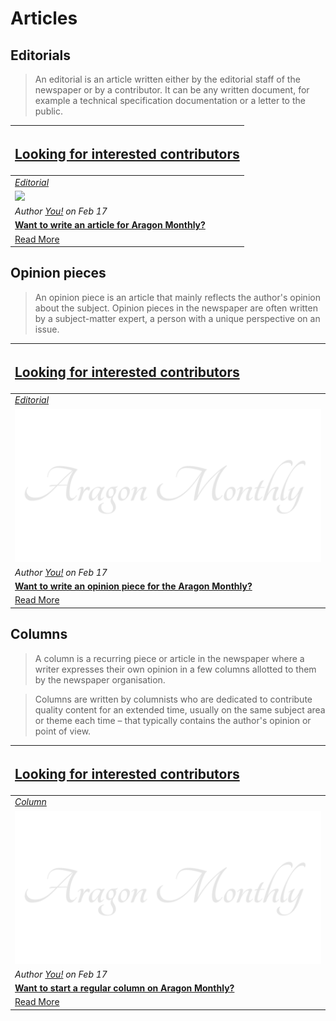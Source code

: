 # Articles

## **Editorials**
> An editorial is an article written either by the editorial staff of the newspaper or by a contributor. It can be any written document,  for example a technical specification documentation or a letter to the public.

[<h2>Looking for interested contributors</h2>](https://monthly.aragon.org/guides/guide_for_submitting_articles/ ) |
:-----------|
[_Editorial_](https://monthly.aragon.org/guides/guide_for_submitting_articles/ ) |
![](https://images.unsplash.com/photo-1489533119213-66a5cd877091?ixlib=rb-0.3.5&ixid=eyJhcHBfaWQiOjEyMDd9&s=7c006c52fd09caf4e97536de8fcf5067&auto=format&fit=crop&w=1351&q=80) |
_Author [You!](https://monthly.aragon.org/guides/guide_for_submitting_articles/ ) on Feb 17_ |
[**Want to write an article for Aragon Monthly?**](https://monthly.aragon.org/guides/guide_for_submitting_articles/ ) |
[Read More](https://monthly.aragon.org/guides/guide_for_submitting_articles/ ) |

## **Opinion pieces**
> An opinion piece is an article that mainly reflects the author's opinion about the subject. Opinion pieces in the newspaper are often written by a subject-matter expert, a person with a unique perspective on an issue.

[<h2>Looking for interested contributors</h2>](https://monthly.aragon.org/guides/guide_for_submitting_articles/ ) |
:-----------|
[_Editorial_](https://monthly.aragon.org/guides/guide_for_submitting_articles/ ) |
![](../images/monthly_no_image.png) |
_Author [You!](https://monthly.aragon.org/guides/guide_for_submitting_articles/ ) on Feb 17_ |
[**Want to write an opinion piece for the Aragon Monthly?**](https://monthly.aragon.org/guides/guide_for_submitting_articles/) |
[Read More](https://monthly.aragon.org/guides/guide_for_submitting_articles/ ) |

## **Columns**
> A column is a recurring piece or article in the newspaper where a writer expresses their own opinion in a few columns allotted to them by the newspaper organisation.

> Columns are written by columnists who are dedicated to contribute quality content for an extended time, usually on the same subject area or theme each time – that typically contains the author's opinion or point of view.

[<h2>Looking for interested contributors</h2>](https://monthly.aragon.org/guides/guide_for_submitting_articles/ ) |
:-----------|
[_Column_](#columns) |
![](../images/monthly_no_image.png) |
_Author [You!](https://monthly.aragon.org/guides/guide_for_submitting_articles/) on Feb 17_ |
[**Want to start a regular column on Aragon Monthly?**](https://monthly.aragon.org/guides/guide_for_submitting_articles/ ) |
[Read More](https://monthly.aragon.org/guides/guide_for_submitting_articles/ ) |
